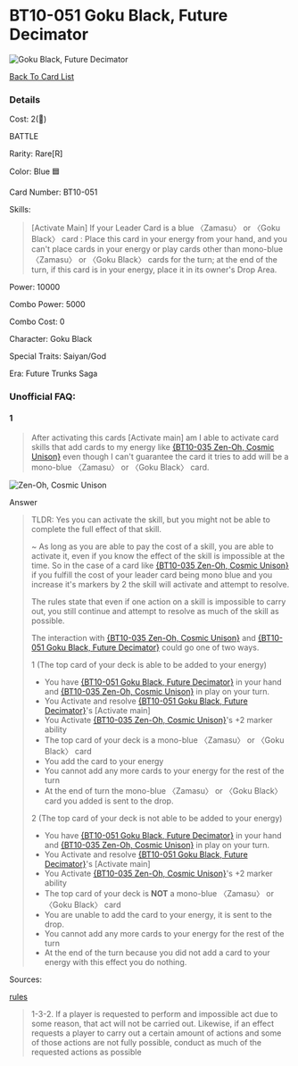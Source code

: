 #  BT10-051 Goku Black, Future Decimator
![Goku Black, Future Decimator](http://www.dbs-cardgame.com/images/cardlist/cardimg/BT10-051.png)

[Back To Card List](./index.md)
### Details 
Cost: 2(🔵) 

BATTLE

Rarity: Rare[R]

Color: Blue 🟦

Card Number: BT10-051

Skills: 
> [Activate Main]
  If your Leader Card is a blue 〈Zamasu〉 or 〈Goku Black〉 card :
  Place this card in your energy from your hand, and you can't place
  cards in your energy or play cards other than mono-blue 〈Zamasu〉
  or 〈Goku Black〉 cards for the turn; at the end of the turn, if
  this card is in your energy, place it in its owner's Drop Area.

Power: 10000

Combo Power: 5000

Combo Cost: 0

Character: Goku Black

Special Traits: Saiyan/God

Era: Future Trunks Saga


### Unofficial FAQ:
#### 1
> After activating this cards [Activate main] am I able to activate card skills that add cards to my energy like [{BT10-035 Zen-Oh, Cosmic Unison}](./BT10-035.md) even though I can't guarantee the card it tries to add will be a mono-blue 〈Zamasu〉 or 〈Goku Black〉 card.

![Zen-Oh, Cosmic Unison](http://www.dbs-cardgame.com/images/cardlist/cardimg/BT10-035.png)

Answer
> TLDR: Yes you can activate the skill, but you might not be able to complete the full effect of that skill.
>
> ~
> As long as you are able to pay the cost of a skill, you are able to activate it, even if you know the effect of the skill is impossible at the time.
> So in the case of a card like [{BT10-035 Zen-Oh, Cosmic Unison}](./BT10-035.md) if you fulfill the cost of your leader card being mono blue and you increase it's markers by 2 the skill will activate and attempt to resolve.
> 
> The rules state that even if one action on a skill is impossible to carry out, you still continue and attempt to resolve as much of the skill as possible.
>
> The interaction with [{BT10-035 Zen-Oh, Cosmic Unison}](./BT10-035.md) and [{BT10-051 Goku Black, Future Decimator}](#bt10-051-goku-black-future-decimator) could go one of two ways.
>
> 1 (The top card of your deck is able to be added to your energy)
>
> - You have [{BT10-051 Goku Black, Future Decimator}](#bt10-051-goku-black-future-decimator) in your hand and [{BT10-035 Zen-Oh, Cosmic Unison}](./BT10-35.md) in play on your turn.
> - You Activate and resolve [{BT10-051 Goku Black, Future Decimator}](#bt10-051-goku-black-future-decimator)'s [Activate main]
> - You Activate [{BT10-035 Zen-Oh, Cosmic Unison}](./BT10-035.md)'s +2 marker ability
>  - The top card of your deck is a mono-blue 〈Zamasu〉 or 〈Goku Black〉 card
>  - You add the card to your energy
>  - You cannot add any more cards to your energy for the rest of the turn
>  - At the end of turn the mono-blue 〈Zamasu〉 or 〈Goku Black〉 card you added is sent to the drop.
>
>
> 2 (The top card of your deck is not able to be added to your energy)
>
> - You have [{BT10-051 Goku Black, Future Decimator}](#bt10-051-goku-black-future-decimator) in your hand and [{BT10-035 Zen-Oh, Cosmic Unison}](./BT10-035.md) in play on your turn.
> - You Activate and resolve [{BT10-051 Goku Black, Future Decimator}](#bt10-051-goku-black-future-decimator)'s [Activate main]
> - You Activate [{BT10-035 Zen-Oh, Cosmic Unison}](./BT10-035.md)'s +2 marker ability
>  - The top card of your deck is **NOT** a mono-blue 〈Zamasu〉 or 〈Goku Black〉 card
>  - You are unable to add the card to your energy, it is sent to the drop.
>  - You cannot add any more cards to your energy for the rest of the turn
>  - At the end of the turn because you did not add a card to your energy with this effect you do nothing.

Sources: 

[rules][2]
> 1-3-2. If a player is requested to perform and
  impossible act due to some reason,
  that act will not be carried out.
  Likewise, if an effect requests a player
  to carry out a certain amount of
  actions and some of those actions are
  not fully possible, conduct as much of
  the requested actions as possible

[1]: http://www.dbs-cardgame.com/us-en/rule/card_faq.php
[2]: http://www.dbs-cardgame.com/pdf/rulemanual.pdf?ver_1.18_2
